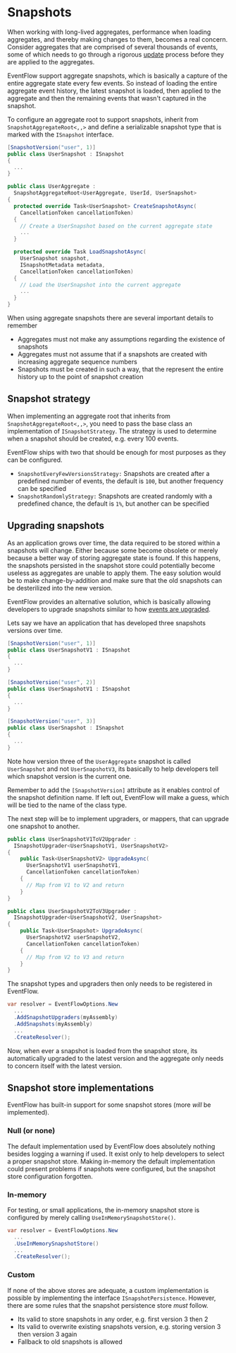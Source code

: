 # Snapshots

When working with long-lived aggregates, performance when loading aggregates,
and thereby making changes to them, becomes a real concern.
Consider aggregates that are comprised of several
thousands of events, some of which needs to go through a rigorous
[update](./EventUpgrade.md) process before they are applied to the aggregates.

EventFlow support aggregate snapshots, which is basically a capture of the
entire aggregate state every few events. So instead of loading the entire
aggregate event history, the latest snapshot is loaded, then applied to the
aggregate and then the remaining events that wasn't captured in the snapshot.

To configure an aggregate root to support snapshots, inherit from
`SnapshotAggregateRoot<,,>` and define a serializable snapshot type that is
marked with the `ISnapshot` interface.

```csharp
[SnapshotVersion("user", 1)]
public class UserSnapshot : ISnapshot
{
  ...
}

public class UserAggregate :
  SnapshotAggregateRoot<UserAggregate, UserId, UserSnapshot>
{
  protected override Task<UserSnapshot> CreateSnapshotAsync(
    CancellationToken cancellationToken)
  {
    // Create a UserSnapshot based on the current aggregate state
    ...
  }

  protected override Task LoadSnapshotAsync(
    UserSnapshot snapshot,
    ISnapshotMetadata metadata,
    CancellationToken cancellationToken)
  {
    // Load the UserSnapshot into the current aggregate
    ...
  }
}
```

When using aggregate snapshots there are several important details to remember

* Aggregates must not make any assumptions regarding the existence of snapshots
* Aggregates must not assume that if a snapshots are created with increasing
  aggregate sequence numbers
* Snapshots must be created in such a way, that the represent the entire
  history up to the point of snapshot creation


## Snapshot strategy

When implementing an aggregate root that inherits from `SnapshotAggregateRoot<,,>`,
you need to pass the base class an implementation of `ISnapshotStrategy`. The
strategy is used to determine when a snapshot should be created, e.g.
every 100 events.

EventFlow ships with two that should be enough for most purposes as they can
be configured.

* `SnapshotEveryFewVersionsStrategy:` Snapshots are created after a predefined
   number of events, the default is `100`, but another frequency can be specified
* `SnapshotRandomlyStrategy:` Snapshots are created randomly with a predefined
  chance, the default is `1%`, but another can be specified


## Upgrading snapshots

As an application grows over time, the data required to be stored within a
snapshots will change. Either because some become obsolete or merely because
a better way of storing aggregate state is found. If this happens, the snapshots
persisted in the snapshot store could potentially become useless as aggregates
are unable to apply them. The easy solution would be to make change-by-addition
and make sure that the old snapshots can be desterilized into the new version.

EventFlow provides an alternative solution, which is basically allowing
developers to upgrade snapshots similar to how
[events are upgraded](./EventUpgrade.md).

Lets say we have an application that has developed three snapshots versions
over time.

```csharp
[SnapshotVersion("user", 1)]
public class UserSnapshotV1 : ISnapshot
{
  ...
}

[SnapshotVersion("user", 2)]
public class UserSnapshotV1 : ISnapshot
{
  ...
}

[SnapshotVersion("user", 3)]
public class UserSnapshot : ISnapshot
{
  ...
}
```

Note how version three of the `UserAggregate` snapshot is called `UserSnapshot`
and not `UserSnapshotV3`, its basically to help developers tell which snapshot
version is the current one.

Remember to add the `[SnapshotVersion]` attribute as it enables control of the
snapshot definition name. If left out, EventFlow will make a guess, which will
be tied to the name of the class type.

The next step will be to implement upgraders, or mappers, that can upgrade one
snapshot to another.

```csharp
public class UserSnapshotV1ToV2Upgrader :
  ISnapshotUpgrader<UserSnapshotV1, UserSnapshotV2>
{
    public Task<UserSnapshotV2> UpgradeAsync(
      UserSnapshotV1 userSnapshotV1,
      CancellationToken cancellationToken)
    {
      // Map from V1 to V2 and return
    }
}

public class UserSnapshotV2ToV3Upgrader :
  ISnapshotUpgrader<UserSnapshotV2, UserSnapshot>
{
    public Task<UserSnapshot> UpgradeAsync(
      UserSnapshotV2 userSnapshotV2,
      CancellationToken cancellationToken)
    {
      // Map from V2 to V3 and return
    }
}
```

The snapshot types and upgraders then only needs to be registered in EventFlow.

```csharp
var resolver = EventFlowOptions.New
  ...
  .AddSnapshotUpgraders(myAssembly)
  .AddSnapshots(myAssembly)
  ...
  .CreateResolver();
```

Now, when ever a snapshot is loaded from the snapshot store, its automatically
upgraded to the latest version and the aggregate only needs to concern itself
with the latest version.

## Snapshot store implementations

EventFlow has built-in support for some snapshot stores (more _will_ be
implemented).

### Null (or none)

The default implementation used by EventFlow does absolutely nothing besides
logging a warning if used. It exist only to help developers to select a proper
snapshot store. Making in-memory the default implementation could present
problems if snapshots were configured, but the snapshot store configuration
forgotten.

### In-memory

For testing, or small applications, the in-memory snapshot store is configured
by merely calling `UseInMemorySnapshotStore()`.

```csharp
var resolver = EventFlowOptions.New
  ...
  .UseInMemorySnapshotStore()
  ...
  .CreateResolver();
```

### Custom

If none of the above stores are adequate, a custom implementation is possible
by implementing the interface `ISnapshotPersistence`. However, there are
some rules that the snapshot persistence store _must_ follow.

* Its valid to store snapshots in any order, e.g. first version 3 then 2
* Its valid to overwrite existing snapshots version, e.g. storing version 3
  then version 3 again
* Fallback to old snapshots is allowed
